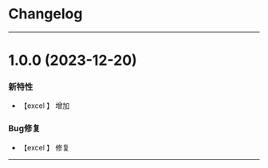 
# Changelog

-------------------------------------------------------------------------------------------------------------

# 1.0.0 (2023-12-20)

### 新特性
* 【excel   】     增加


### Bug修复
* 【excel   】     修复

-------------------------------------------------------------------------------------------------------------
